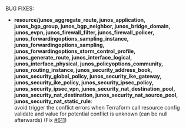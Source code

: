 <!-- markdownlint-disable-file MD013 MD041 -->
BUG FIXES:

* **resource/junos_aggregate_route, junos_application, junos_bgp_group, junos_bgp_neighbor, junos_bridge_domain, junos_evpn, junos_firewall_filter, junos_firewall_policer, junos_forwardingoptions_sampling_instance, junos_forwardingoptions_sampling, junos_forwardingoptions_storm_control_profile, junos_generate_route, junos_interface_logical, junos_interface_physical, junos_policyoptions_community, junos_routing_instance, junos_security_address_book, junos_security_global_policy, junos_security_ike_gateway, junos_security_ike_policy, junos_security_ipsec_policy, junos_security_ipsec_vpn, junos_security_nat_destination_pool, junos_security_nat_destination, junos_security_nat_source_pool, junos_security_nat_static_rule**:  
avoid trigger the conflict errors when Terraform call resource config validate and value for potential conflict is unknown (can be null afterwards) (Fix [#611](https://github.com/jeremmfr/terraform-provider-junos/issues/611))
